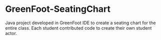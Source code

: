 # GreenFoot-SeatingChart
Java project developed in GreenFoot IDE to create a seating chart for the entire class. Each student contributed code to create their own student actor.
